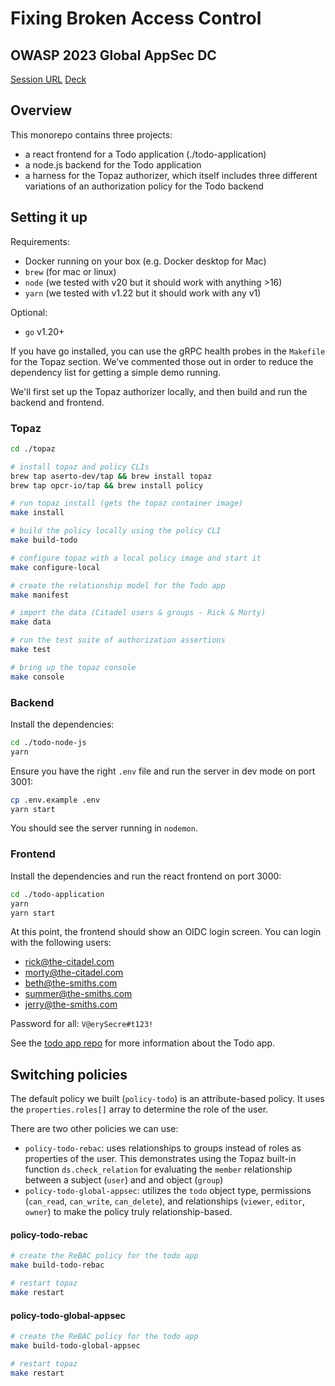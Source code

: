 # Fixing Broken Access Control
## OWASP 2023 Global AppSec DC

[Session URL](https://sched.co/1ObH0)
[Deck](https://static.sched.com/hosted_files/owasp2023globalappsecwashin/2e/Global%20AppSec%202023%20-%20Fixing%20Broken%20Access%20Control%20-%20Omri%20Gazitt.pptx)

## Overview

This monorepo contains three projects:
* a react frontend for a Todo application (./todo-application)
* a node.js backend for the Todo application
* a harness for the Topaz authorizer, which itself includes three different variations of an authorization policy for the Todo backend

## Setting it up

Requirements:
* Docker running on your box (e.g. Docker desktop for Mac)
* `brew` (for mac or linux)
* `node` (we tested with v20 but it should work with anything >16)
* `yarn` (we tested with v1.22 but it should work with any v1)

Optional: 
* `go` v1.20+

If you have go installed, you can use the gRPC health probes in the `Makefile` for the Topaz section. We've commented those out in order to reduce the dependency list for getting a simple demo running.


We'll first set up the Topaz authorizer locally, and then build and run the backend and frontend.

### Topaz

```sh
cd ./topaz

# install topaz and policy CLIs
brew tap aserto-dev/tap && brew install topaz
brew tap opcr-io/tap && brew install policy

# run topaz install (gets the topaz container image)
make install

# build the policy locally using the policy CLI
make build-todo

# configure topaz with a local policy image and start it
make configure-local

# create the relationship model for the Todo app
make manifest

# import the data (Citadel users & groups - Rick & Morty)
make data

# run the test suite of authorization assertions
make test

# bring up the topaz console
make console
```

### Backend

Install the dependencies:

```sh
cd ./todo-node-js
yarn
```

Ensure you have the right `.env` file and run the server in dev mode on port 3001:

```sh
cp .env.example .env
yarn start
```

You should see the server running in `nodemon`.

### Frontend

Install the dependencies and run the react frontend on port 3000:

```sh
cd ./todo-application
yarn
yarn start
```

At this point, the frontend should show an OIDC login screen. You can login with the following users:
* rick@the-citadel.com
* morty@the-citadel.com
* beth@the-smiths.com
* summer@the-smiths.com
* jerry@the-smiths.com

Password for all: `V@erySecre#t123!`

See the [todo app repo](https://github.com/aserto-demo/todo-application) for more information about the Todo app.

## Switching policies

The default policy we built (`policy-todo`) is an attribute-based policy. It uses the `properties.roles[]` array to determine the role of the user.

There are two other policies we can use:
* `policy-todo-rebac`: uses relationships to groups instead of roles as properties of the user. This demonstrates using the Topaz built-in function `ds.check_relation` for evaluating the `member` relationship between a subject (`user`) and and object (`group`)
* `policy-todo-global-appsec`: utilizes the `todo` object type, permissions (`can_read`, `can_write`, `can_delete`), and relationships (`viewer`, `editor`, `owner`) to make the policy truly relationship-based.

#### policy-todo-rebac

```sh
# create the ReBAC policy for the todo app
make build-todo-rebac

# restart topaz
make restart
```
#### policy-todo-global-appsec

```sh
# create the ReBAC policy for the todo app
make build-todo-global-appsec

# restart topaz
make restart
```
